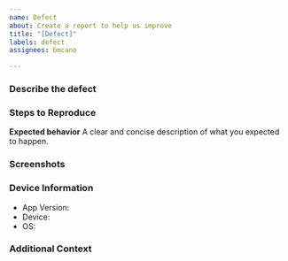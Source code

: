 ```yaml
---
name: Defect
about: Create a report to help us improve
title: "[Defect]"
labels: defect
assignees: bmcano

---
```


### Describe the defect
<!-- A clear and concise description of the issue. -->

### Steps to Reproduce
<!-- Where to find the defect -->
**Expected behavior**
A clear and concise description of what you expected to happen.

### Screenshots
<!-- If applicable, add screenshots to help explain the problem. -->

### Device Information
<!-- If app version, OS, or device specific issue. -->
- App Version:
- Device:
- OS:

### Additional Context
<!-- Add any other context about the problem here. -->
